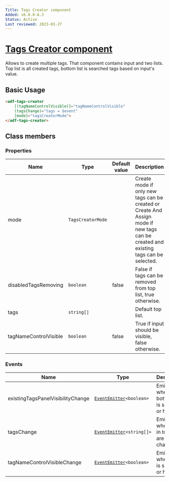 ```yaml
---
Title: Tags Creator component
Added: v6.0.0-A.3
Status: Active
Last reviewed: 2023-03-27
---
```


# [Tags Creator component](../../../lib/content-services/src/lib/tag/tags-creator/tags-creator.component.ts "Defined in tags-creator.component.ts")

Allows to create multiple tags. That component contains input and two lists. Top list is all created tags, bottom list is searched tags based on input's value. 

## Basic Usage

```html
<adf-tags-creator
    [(tagNameControlVisible)]="tagNameControlVisible"
    (tagsChange)="tags = $event"
    [mode]="tagsCreatorMode">
</adf-tags-creator>
```

## Class members

### Properties

| Name                  | Type              | Default value | Description                                                                                                                         |
|-----------------------|-------------------|---------------|-------------------------------------------------------------------------------------------------------------------------------------|
| mode                  | `TagsCreatorMode` |               | Create mode if only new tags can be created or Create And Assign mode if new tags can be created and existing tags can be selected. |
| disabledTagsRemoving  | `boolean`         | false         | False if tags can be removed from top list, true otherwise.                                                                         |
| tags                  | `string[]`        |               | Default top list.                                                                                                                   |
| tagNameControlVisible | `boolean`         | false         | True if input should be visible, false otherwise.                                                                                   |                                                                              |

### Events

| Name                              | Type                                                                   | Description                                      |
|-----------------------------------|------------------------------------------------------------------------|--------------------------------------------------|
| existingTagsPanelVisibilityChange | [`EventEmitter`](https://angular.io/api/core/EventEmitter)`<boolean>`  | Emitted when bottom list is showing or hiding.   |
| tagsChange                        | [`EventEmitter`](https://angular.io/api/core/EventEmitter)`<string[]>` | Emitted when tags in top list are changed.       |
| tagNameControlVisibleChange       | [`EventEmitter`](https://angular.io/api/core/EventEmitter)`<boolean>`  | Emitted when input is showing or hiding.         |

